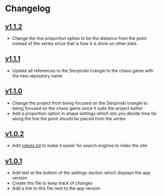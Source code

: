 # Changelog

## [v1.1.2](https://github.com/Toffee1347/chaos-game/tree/v1.1.2)
- Change the line proportion option to be the distance from the point instead of the vertex since that is how it is done on other sites

## [v1.1.1](https://github.com/Toffee1347/chaos-game/tree/v1.1.1)
- Update all references to the Sierpinski triangle to the chaos game with the new repository name

## [v1.1.0](https://github.com/Toffee1347/chaos-game/tree/v1.1.0)
- Change the project from being focused on the Sierpinski triangle to being focused on the chaos game since it suits the project better
- Add a proportion option in shape settings which lets you decide how far along the line the point should be placed from the vertex

## [v1.0.2](https://github.com/Toffee1347/chaos-game/tree/v1.0.2)
- Add [robots.txt](https://github.com/Toffee1347/chaos-game/blob/v1.0.2/public/robots.txt) to make it easier for search engines to index the site

## [v1.0.1](https://github.com/Toffee1347/chaos-game/tree/v1.0.1)
- Add text at the bottom of the settings section which displays the app version
- Create this file to keep track of changes
- Add a link to this file next to the app version
